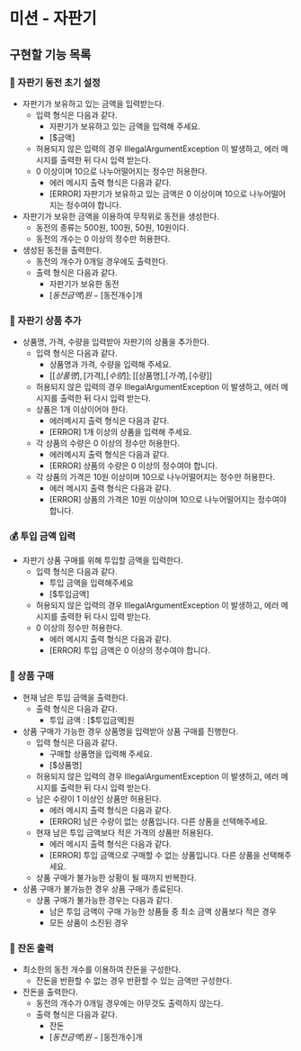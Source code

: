 # 미션 - 자판기

## 구현할 기능 목록

### 👛 자판기 동전 초기 설정

- 자판기가 보유하고 있는 금액을 입력받는다.
    * 입력 형식은 다음과 같다.
        * 자판기가 보유하고 있는 금액을 입력해 주세요.
        * [$금액]
    * 허용되지 않은 입력의 경우 IllegalArgumentException 이 발생하고, 에러 메시지를 출력한 뒤 다시 입력 받는다.
    * 0 이상이며 10으로 나누어떨어지는 정수만 허용한다.
        * 에러 메시지 출력 형식은 다음과 같다.
        * [ERROR] 자판기가 보유하고 있는 금액은 0 이상이며 10으로 나누어떨어지는 정수여야 합니다.
- 자판기가 보유한 금액을 이용하여 무작위로 동전을 생성한다.
    * 동전의 종류는 500원, 100원, 50원, 10원이다.
    * 동전의 개수는 0 이상의 정수만 허용한다.
- 생성된 동전을 출력한다.
    * 동전의 개수가 0개일 경우에도 출력한다.
    * 출력 형식은 다음과 같다.
        * 자판기가 보유한 동전
        * [$동전금액]원 - [$동전개수]개

### 🎁 자판기 상품 추가

- 상품명, 가격, 수량을 입력받아 자판기의 상품을 추가한다.
    * 입력 형식은 다음과 같다.
        * 상품명과 가격, 수량을 입력해 주세요.
        * [[$상품명],[$가격],[$수량]];[[$상품명],[$가격],[$수량]]
    * 허용되지 않은 입력의 경우 IllegalArgumentException 이 발생하고, 에러 메시지를 출력한 뒤 다시 입력 받는다.
    * 상품은 1개 이상이어야 한다.
        * 에러메시지 출력 형식은 다음과 같다.
        * [ERROR] 1개 이상의 상품을 입력해 주세요.
    * 각 상품의 수량은 0 이상의 정수만 허용한다.
        * 에러메시지 출력 형식은 다음과 같다.
        * [ERROR] 상품의 수량은 0 이상의 정수여야 합니다.
    * 각 상품의 가격은 10원 이상이며 10으로 나누어떨어지는 정수만 허용한다.
        * 에러 메시지 출력 형식은 다음과 같다.
        * [ERROR] 상품의 가격은 10원 이상이며 10으로 나누어떨어지는 정수여야 합니다.

### 💰 투입 금액 입력

- 자판기 상품 구매를 위해 투입할 금액을 입력한다.
    * 입력 형식은 다음과 같다.
        * 투입 금액을 입력해주세요
        * [$투입금액]
    * 허용되지 않은 입력의 경우 IllegalArgumentException 이 발생하고, 에러 메시지를 출력한 뒤 다시 입력 받는다.
    * 0 이상의 정수만 허용한다.
        * 에러 메시지 출력 형식은 다음과 같다.
        * [ERROR] 투입 금액은 0 이상의 정수여야 합니다.

### 🛒 상품 구매

- 현재 남은 투입 금액을 출력한다.
    * 출력 형식은 다음과 같다.
        * 투입 금액 : [$투입금액]원
- 상품 구매가 가능한 경우 상품명을 입력받아 상품 구매를 진행한다.
    * 입력 형식은 다음과 같다.
        * 구매할 상품명을 입력해 주세요.
        * [$상품명]
    * 허용되지 않은 입력의 경우 IllegalArgumentException 이 발생하고, 에러 메시지를 출력한 뒤 다시 입력 받는다.
    * 남은 수량이 1 이상인 상품만 허용된다.
        * 에러 메시지 출력 형식은 다음과 같다.
        * [ERROR] 남은 수량이 없는 상품입니다. 다른 상품을 선택해주세요.
    * 현재 남은 투입 금액보다 적은 가격의 상품만 허용된다.
        * 에러 메시지 출력 형식은 다음과 같다.
        * [ERROR] 투입 금액으로 구매할 수 없는 상품입니다. 다른 상품을 선택해주세요.
    * 상품 구매가 불가능한 상황이 될 때까지 반복한다.
- 상품 구매가 불가능한 경우 상품 구매가 종료된다.
    * 상품 구매가 불가능한 경우는 다음과 같다.
        * 남은 투입 금액이 구매 가능한 상품들 중 최소 금액 상품보다 적은 경우
        * 모든 상품이 소진된 경우

### 💸 잔돈 출력

- 최소한의 동전 개수를 이용하여 잔돈을 구성한다.
    * 잔돈을 반환할 수 없는 경우 반환할 수 있는 금액만 구성한다.
- 잔돈을 출력한다.
    * 동전의 개수가 0개일 경우에는 아무것도 출력하지 않는다.
    * 출력 형식은 다음과 같다.
        * 잔돈
        * [$동전금액]원 - [$동전개수]개